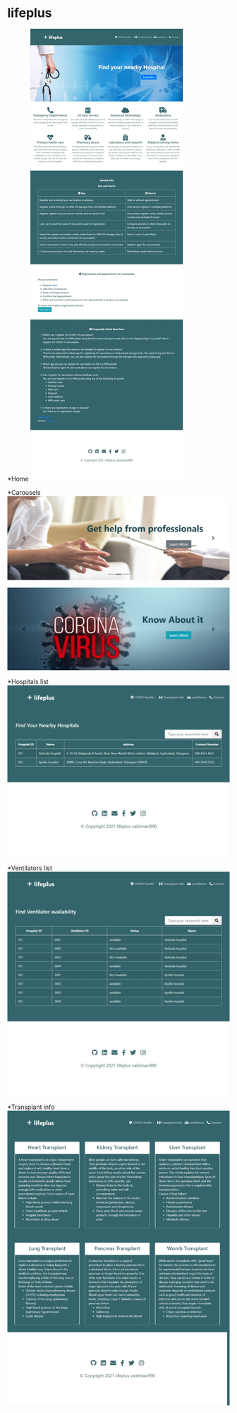# lifeplus


*Home
![Home](https://github.com/vaishnavi990/lifeplus/blob/master/views/images/Home.jpeg?raw=true)

*Carousels
![carousel-2](https://github.com/vaishnavi990/lifeplus/blob/master/views/images/carousel-2.jpeg?raw=true)

![carousel-3](https://github.com/vaishnavi990/lifeplus/blob/master/views/images/carousel-3.jpeg?raw=true)


*Hospitals list
![Hospital](https://github.com/vaishnavi990/lifeplus/blob/master/views/images/Hospital.jpeg?raw=true)

*Ventilators list
![Ventilators](https://github.com/vaishnavi990/lifeplus/blob/master/views/images/Ventilators.jpeg?raw=true)

*Transplant info
![Transplant](https://github.com/vaishnavi990/lifeplus/blob/master/views/images/Transplant.jpeg?raw=true)
